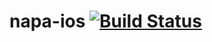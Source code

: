 napa-ios [![Build Status](https://travis-ci.org/rjourde/napa-ios.svg?branch=master)](https://travis-ci.org/rjourde/napa-ios)
========
